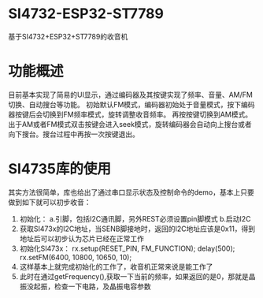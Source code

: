 # SI4732-ESP32-ST7789
基于SI4732+ESP32+ST7789的收音机

# 功能概述
目前基本实现了简易的UI显示，通过编码器及其按键实现了频率、音量、AM/FM切换、自动搜台等功能。
初始默认FM模式，编码器初始处于音量模式，按下编码器按键后会切换到FM频率模式，旋转调整收音频率。
再按按键切换到AM模式。
出于AM或者FM模式双击按键会进入seek模式，旋转编码器会自动向上搜台或者向下搜台。搜台过程中再按一次按键退出。

# SI4735库的使用
其实方法很简单，库也给出了通过串口显示状态及控制命令的demo，基本上只要做到如下就可以初步收音：
1. 初始化：
  a.引脚，包括I2C通讯脚，另外REST必须设置pin脚模式
  b.启动I2C
2. 获取SI473x的I2C地址，当SENB脚接地时，返回的I2C地址应该是0x11，得到地址后可以初步认为芯片已经在正常工作
3. 初始化SI473x：
  rx.setup(RESET_PIN, FM_FUNCTION);
  delay(500);
  rx.setFM(6400, 10800, 10650, 10);
4. 这样基本上就完成初始化的工作了，收音机正常来说是能工作了
5. 此时在通过getFrequency(),获取一下当前的频率，如果返回的是0，那就是晶振没起振，检查一下电路，及晶振电容参数
